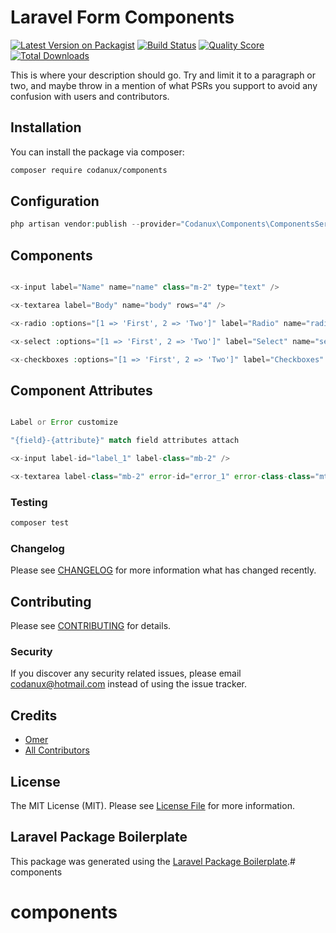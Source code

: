 # Laravel Form Components

[![Latest Version on Packagist](https://img.shields.io/packagist/v/codanux/components.svg?style=flat-square)](https://packagist.org/packages/codanux/components)
[![Build Status](https://img.shields.io/travis/codanux/components/master.svg?style=flat-square)](https://travis-ci.org/codanux/components)
[![Quality Score](https://img.shields.io/scrutinizer/g/codanux/components.svg?style=flat-square)](https://scrutinizer-ci.com/g/codanux/components)
[![Total Downloads](https://img.shields.io/packagist/dt/codanux/components.svg?style=flat-square)](https://packagist.org/packages/codanux/components)

This is where your description should go. Try and limit it to a paragraph or two, and maybe throw in a mention of what PSRs you support to avoid any confusion with users and contributors.

## Installation

You can install the package via composer:

```bash
composer require codanux/components
```

## Configuration
``` php
php artisan vendor:publish --provider="Codanux\Components\ComponentsServiceProvider"
```


## Components

``` php

<x-input label="Name" name="name" class="m-2" type="text" />

<x-textarea label="Body" name="body" rows="4" />

<x-radio :options="[1 => 'First', 2 => 'Two']" label="Radio" name="radio"/>

<x-select :options="[1 => 'First', 2 => 'Two']" label="Select" name="select"/>

<x-checkboxes :options="[1 => 'First', 2 => 'Two']" label="Checkboxes" name="checkboxes[]"/>
```

## Component Attributes

``` php

Label or Error customize

"{field}-{attribute}" match field attributes attach 

<x-input label-id="label_1" label-class="mb-2" />

<x-textarea label-class="mb-2" error-id="error_1" error-class-class="mt-2" />
```

### Testing

``` bash
composer test
```

### Changelog

Please see [CHANGELOG](CHANGELOG.md) for more information what has changed recently.

## Contributing

Please see [CONTRIBUTING](CONTRIBUTING.md) for details.

### Security

If you discover any security related issues, please email codanux@hotmail.com instead of using the issue tracker.

## Credits

- [Omer](https://github.com/codanux)
- [All Contributors](../../contributors)

## License

The MIT License (MIT). Please see [License File](LICENSE.md) for more information.

## Laravel Package Boilerplate

This package was generated using the [Laravel Package Boilerplate](https://laravelpackageboilerplate.com).# components
# components

